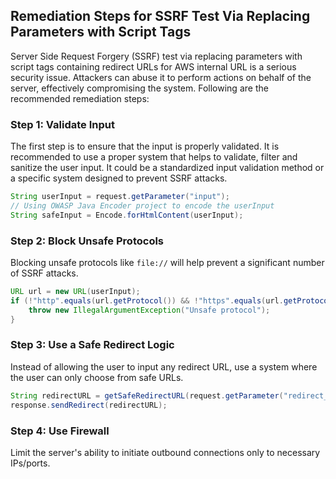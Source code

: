 

## Remediation Steps for SSRF Test Via Replacing Parameters with Script Tags

Server Side Request Forgery (SSRF) test via replacing parameters with script tags containing redirect URLs for AWS internal URL is a serious security issue. Attackers can abuse it to perform actions on behalf of the server, effectively compromising the system. Following are the recommended remediation steps:

### Step 1: Validate Input
The first step is to ensure that the input is properly validated. It is recommended to use a proper system that helps to validate, filter and sanitize the user input. It could be a standardized input validation method or a specific system designed to prevent SSRF attacks. 

```java
String userInput = request.getParameter("input");
// Using OWASP Java Encoder project to encode the userInput
String safeInput = Encode.forHtmlContent(userInput);
```

### Step 2: Block Unsafe Protocols
Blocking unsafe protocols like `file://` will help prevent a significant number of SSRF attacks.

```java
URL url = new URL(userInput);
if (!"http".equals(url.getProtocol()) && !"https".equals(url.getProtocol())) {
    throw new IllegalArgumentException("Unsafe protocol");
}
```

### Step 3: Use a Safe Redirect Logic
Instead of allowing the user to input any redirect URL, use a system where the user can only choose from safe URLs.

```java
String redirectURL = getSafeRedirectURL(request.getParameter("redirect_choice"));
response.sendRedirect(redirectURL);
```

### Step 4: Use Firewall
Limit the server's ability to initiate outbound connections only to necessary IPs/ports.
